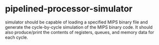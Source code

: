 # pipelined-processor-simulator
simulator should be capable of loading a specified MIPS binary file and generate the cycle-by-cycle simulation of the MIPS binary code. It should also produce/print the contents of registers, queues, and memory data for each cycle.
